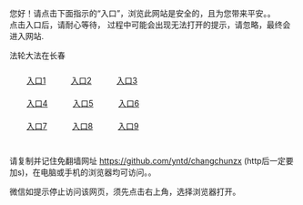 您好！请点击下面指示的“入口”，浏览此网站是安全的，且为您带来平安。。 <br/>
点击入口后，请耐心等待， 过程中可能会出现无法打开的提示，请忽略，最终会进入网站. </br>

法轮大法在长春<br/>
<div style="padding:10px"><a style="margin:20px" target="_blank" href="https://d1sc3cz6afwtq6.cloudfront.net/2Qpsp?xnmlloi" id="ccLink1" rel="nofollow">入口1</a> <a target="_blank" style="margin:20px" href="https://d3506suorgktn9.cloudfront.net/2Qpsp?qwkpthsj" id="ccLink2" rel="nofollow">入口2</a> <a style="margin:20px" target="_blank" href="https://d9x2pqjfy5qta.cloudfront.net/2Qpsp?ceboe" id="ccLink3" rel="nofollow">入口3</a></div>

<div style="padding:10px" ><a style="margin:20px" target="_blank" href="https://d1sc3cz6afwtq6.cloudfront.net/2Qpsp?xnmlloi" id="ccLink4" rel="nofollow">入口4</a> <a style="margin:20px" href="https://d3506suorgktn9.cloudfront.net/2Qpsp?qwkpthsj" target="_blank" id="ccLink5" rel="nofollow">入口5</a> <a style="margin:20px" href="https://d9x2pqjfy5qta.cloudfront.net/2Qpsp?ceboe" target="_blank" id="ccLink6" rel="nofollow">入口6</a></div>

<div style="padding:10px"><a style="margin:20px" target="_blank" href="https://d1sc3cz6afwtq6.cloudfront.net/2Qpsp?xnmlloi" id="ccLink7" rel="nofollow">入口7</a> <a style="margin:20px" href="https://d3506suorgktn9.cloudfront.net/2Qpsp?qwkpthsj" target="_blank" id="ccLink8" rel="nofollow">入口8</a> <a style="margin:20px" target="_blank" href="https://d9x2pqjfy5qta.cloudfront.net/2Qpsp?ceboe" id="ccLink9" rel="nofollow">入口9</a></div>

<br/>



请复制并记住免翻墙网址 https://github.com/yntd/changchunzx (http后一定要加s)，在电脑或手机的浏览器均可访问。。<br/>

微信如提示停止访问该网页，须先点击右上角，选择浏览器打开。
